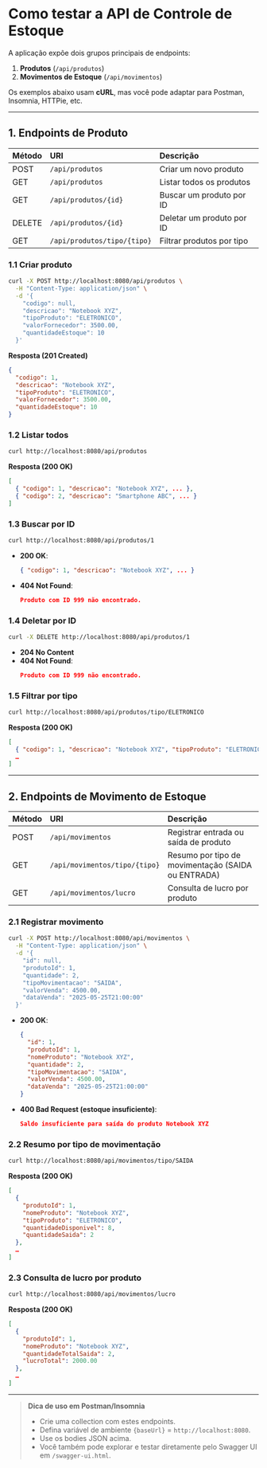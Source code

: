 # Como testar a API de Controle de Estoque

A aplicação expõe dois grupos principais de endpoints:

1. **Produtos** (`/api/produtos`)  
2. **Movimentos de Estoque** (`/api/movimentos`)  

Os exemplos abaixo usam **cURL**, mas você pode adaptar para Postman, Insomnia, HTTPie, etc.

---

## 1. Endpoints de **Produto**

| Método | URI                        | Descrição                                |
|:-------|:---------------------------|:-----------------------------------------|
| POST   | `/api/produtos`            | Criar um novo produto                    |
| GET    | `/api/produtos`            | Listar todos os produtos                 |
| GET    | `/api/produtos/{id}`       | Buscar um produto por ID                 |
| DELETE | `/api/produtos/{id}`       | Deletar um produto por ID                |
| GET    | `/api/produtos/tipo/{tipo}`| Filtrar produtos por tipo                |

### 1.1 Criar produto

```bash
curl -X POST http://localhost:8080/api/produtos \
  -H "Content-Type: application/json" \
  -d '{
    "codigo": null,
    "descricao": "Notebook XYZ",
    "tipoProduto": "ELETRONICO",
    "valorFornecedor": 3500.00,
    "quantidadeEstoque": 10
  }'
```

**Resposta (201 Created)**  
```json
{
  "codigo": 1,
  "descricao": "Notebook XYZ",
  "tipoProduto": "ELETRONICO",
  "valorFornecedor": 3500.00,
  "quantidadeEstoque": 10
}
```

### 1.2 Listar todos

```bash
curl http://localhost:8080/api/produtos
```

**Resposta (200 OK)**  
```json
[
  { "codigo": 1, "descricao": "Notebook XYZ", ... },
  { "codigo": 2, "descricao": "Smartphone ABC", ... }
]
```

### 1.3 Buscar por ID

```bash
curl http://localhost:8080/api/produtos/1
```

- **200 OK**:  
  ```json
  { "codigo": 1, "descricao": "Notebook XYZ", ... }
  ```
- **404 Not Found**:  
  ```json
  Produto com ID 999 não encontrado.
  ```

### 1.4 Deletar por ID

```bash
curl -X DELETE http://localhost:8080/api/produtos/1
```

- **204 No Content**  
- **404 Not Found**:  
  ```json
  Produto com ID 999 não encontrado.
  ```

### 1.5 Filtrar por tipo

```bash
curl http://localhost:8080/api/produtos/tipo/ELETRONICO
```

**Resposta (200 OK)**  
```json
[
  { "codigo": 1, "descricao": "Notebook XYZ", "tipoProduto": "ELETRONICO", ... },
  …
]
```

---

## 2. Endpoints de **Movimento de Estoque**

| Método | URI                               | Descrição                                                        |
|:-------|:----------------------------------|:-----------------------------------------------------------------|
| POST   | `/api/movimentos`                 | Registrar entrada ou saída de produto                            |
| GET    | `/api/movimentos/tipo/{tipo}`     | Resumo por tipo de movimentação (SAIDA ou ENTRADA)               |
| GET    | `/api/movimentos/lucro`           | Consulta de lucro por produto                                    |

### 2.1 Registrar movimento

```bash
curl -X POST http://localhost:8080/api/movimentos \
  -H "Content-Type: application/json" \
  -d '{
    "id": null,
    "produtoId": 1,
    "quantidade": 2,
    "tipoMovimentacao": "SAIDA",
    "valorVenda": 4500.00,
    "dataVenda": "2025-05-25T21:00:00"
  }'
```

- **200 OK**:  
  ```json
  {
    "id": 1,
    "produtoId": 1,
    "nomeProduto": "Notebook XYZ",
    "quantidade": 2,
    "tipoMovimentacao": "SAIDA",
    "valorVenda": 4500.00,
    "dataVenda": "2025-05-25T21:00:00"
  }
  ```
- **400 Bad Request (estoque insuficiente)**:  
  ```json
  Saldo insuficiente para saída do produto Notebook XYZ
  ```

### 2.2 Resumo por tipo de movimentação

```bash
curl http://localhost:8080/api/movimentos/tipo/SAIDA
```

**Resposta (200 OK)**  
```json
[
  {
    "produtoId": 1,
    "nomeProduto": "Notebook XYZ",
    "tipoProduto": "ELETRONICO",
    "quantidadeDisponivel": 8,
    "quantidadeSaida": 2
  },
  …
]
```

### 2.3 Consulta de lucro por produto

```bash
curl http://localhost:8080/api/movimentos/lucro
```

**Resposta (200 OK)**  
```json
[
  {
    "produtoId": 1,
    "nomeProduto": "Notebook XYZ",
    "quantidadeTotalSaida": 2,
    "lucroTotal": 2000.00
  },
  …
]
```

---

> **Dica de uso em Postman/Insomnia**  
> - Crie uma collection com estes endpoints.  
> - Defina variável de ambiente `{baseUrl}` = `http://localhost:8080`.  
> - Use os bodies JSON acima.  
> - Você também pode explorar e testar diretamente pelo Swagger UI em `/swagger-ui.html`.  
